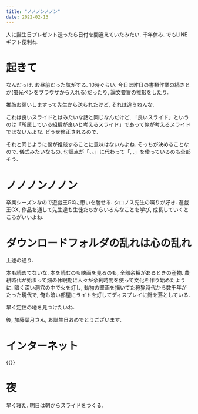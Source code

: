```yaml
---
title: "ノノノンノノン"
date: 2022-02-13
---
```



人に誕生日プレゼント送ったら日付を間違えていたみたい. 千年休み. でもLINEギフト便利ね.

# 起きて
なんだっけ. お昼前だった気がする. 10時ぐらい. 今日は昨日の書類作業の続きとか(蛍光ペンをブラウザから入れる)だったり, 論文要旨の推敲をしたり.

推敲お願いしますって先生から送られたけど, それは違うねんな.

これは良いスライドとはみたいな話と同じなんだけど, 「良いスライド」というのは「所属している組織が良いと考えるスライド」であって俺が考えるスライドではないんよな. どうせ修正されるので.

それと同じように僕が推敲することに意味はないんよね. そっちが決めることなので. 儀式みたいなもの. 句読点が「、。」に代わって「, .」を使っているのも全部そう.

# ノノノンノノン
卒業シーズンなので遊戯王GXに思いを馳せる. クロノス先生の喋りが好き. 遊戯王GX, 作品を通して先生達も生徒たちからいろんなことを学び, 成長していくところがいいよね.

# ダウンロードフォルダの乱れは心の乱れ
上述の通り.

本も読めてないな. 本を読むのも映画を見るのも, 全部余裕があるときの産物. 農耕時代が始まって畑の休眠期に人々が余剰時間を使って文化を作り始めたように. 暗く深い洞穴の中で火を灯し, 動物の壁画を描いてた狩猟時代から数千年がたった現代で, 俺も暗い部屋にライトを灯してディスプレイに針を落としている.

早く定住の地を見つけたいね.

後, 加藤葉月さん, お誕生日おめでとうございます.

# インターネット
{{<tweet user="dango_bot" id="1492755440882626563">}}

# 夜
早く寝た. 明日は朝からスライドをつくる.